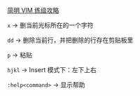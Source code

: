 [简明 VIM 练级攻略](https://coolshell.cn/articles/5426.html)

`x` -> 删当前光标所在的一个字符

`dd` -> 删除当前行，并把删除的行存在剪贴板里

`p` -> 粘贴

`hjkl` -> Insert 模式下：左下上右

`:help<command>` -> 显示帮助
